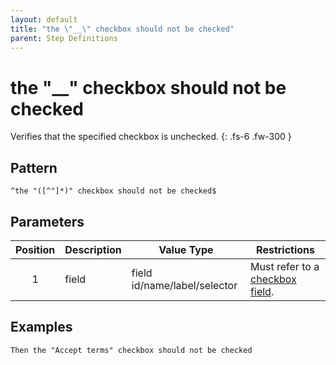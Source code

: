 ```yaml
---
layout: default
title: "the \"__\" checkbox should not be checked"
parent: Step Definitions
---
```


# the "\_\_" checkbox should not be checked

Verifies that the specified checkbox is unchecked.
{: .fs-6 .fw-300 }

## Pattern

```
^the "([^"]*)" checkbox should not be checked$
```

## Parameters

| Position | Description | Value Type                   | Restrictions                                                                         |
| :------: | ----------- | ---------------------------- | ------------------------------------------------------------------------------------ |
|    1     | field       | field id/name/label/selector | Must refer to a [checkbox field]({{site.baseurl}}/field_types.html#checkbox-fields). |

## Examples

```gherkin
Then the "Accept terms" checkbox should not be checked
```